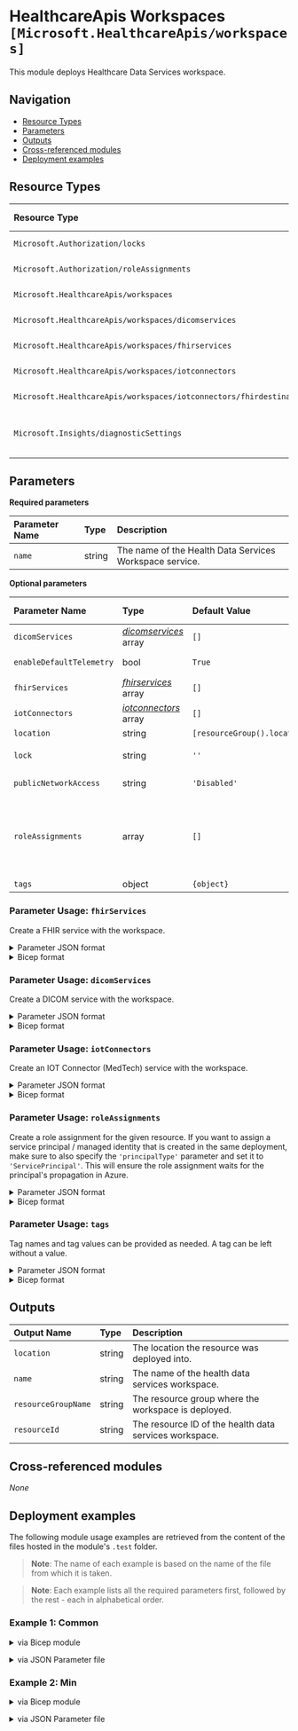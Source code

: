 # HealthcareApis Workspaces `[Microsoft.HealthcareApis/workspaces]`

This module deploys Healthcare Data Services workspace.

## Navigation

- [Resource Types](#Resource-Types)
- [Parameters](#Parameters)
- [Outputs](#Outputs)
- [Cross-referenced modules](#Cross-referenced-modules)
- [Deployment examples](#Deployment-examples)

## Resource Types

| Resource Type | API Version |
| :-- | :-- |
| `Microsoft.Authorization/locks` | [2020-05-01](https://learn.microsoft.com/en-us/azure/templates/Microsoft.Authorization/2020-05-01/locks) |
| `Microsoft.Authorization/roleAssignments` | [2022-04-01](https://learn.microsoft.com/en-us/azure/templates/Microsoft.Authorization/2022-04-01/roleAssignments) |
| `Microsoft.HealthcareApis/workspaces` | [2022-06-01](https://learn.microsoft.com/en-us/azure/templates/Microsoft.HealthcareApis/2022-06-01/workspaces) |
| `Microsoft.HealthcareApis/workspaces/dicomservices` | [2022-06-01](https://learn.microsoft.com/en-us/azure/templates/Microsoft.HealthcareApis/2022-06-01/workspaces/dicomservices) |
| `Microsoft.HealthcareApis/workspaces/fhirservices` | [2022-06-01](https://learn.microsoft.com/en-us/azure/templates/Microsoft.HealthcareApis/2022-06-01/workspaces/fhirservices) |
| `Microsoft.HealthcareApis/workspaces/iotconnectors` | [2022-06-01](https://learn.microsoft.com/en-us/azure/templates/Microsoft.HealthcareApis/2022-06-01/workspaces/iotconnectors) |
| `Microsoft.HealthcareApis/workspaces/iotconnectors/fhirdestinations` | [2022-06-01](https://learn.microsoft.com/en-us/azure/templates/Microsoft.HealthcareApis/2022-06-01/workspaces/iotconnectors/fhirdestinations) |
| `Microsoft.Insights/diagnosticSettings` | [2021-05-01-preview](https://learn.microsoft.com/en-us/azure/templates/Microsoft.Insights/2021-05-01-preview/diagnosticSettings) |

## Parameters

**Required parameters**

| Parameter Name | Type | Description |
| :-- | :-- | :-- |
| `name` | string | The name of the Health Data Services Workspace service. |

**Optional parameters**

| Parameter Name | Type | Default Value | Allowed Values | Description |
| :-- | :-- | :-- | :-- | :-- |
| `dicomServices` | _[dicomservices](dicomservices/readme.md)_ array | `[]` |  | Deploy DICOM services. |
| `enableDefaultTelemetry` | bool | `True` |  | Enable telemetry via the Customer Usage Attribution ID (GUID). |
| `fhirServices` | _[fhirservices](fhirservices/readme.md)_ array | `[]` |  | Deploy FHIR services. |
| `iotConnectors` | _[iotconnectors](iotconnectors/readme.md)_ array | `[]` |  | Deploy IOT connectors. |
| `location` | string | `[resourceGroup().location]` |  | Location for all resources. |
| `lock` | string | `''` | `['', CanNotDelete, ReadOnly]` | Specify the type of lock. |
| `publicNetworkAccess` | string | `'Disabled'` | `[Disabled, Enabled]` | Control permission for data plane traffic coming from public networks while private endpoint is enabled. |
| `roleAssignments` | array | `[]` |  | Array of role assignment objects that contain the 'roleDefinitionIdOrName' and 'principalId' to define RBAC role assignments on this resource. In the roleDefinitionIdOrName attribute, you can provide either the display name of the role definition, or its fully qualified ID in the following format: '/providers/Microsoft.Authorization/roleDefinitions/c2f4ef07-c644-48eb-af81-4b1b4947fb11'. |
| `tags` | object | `{object}` |  | Tags of the resource. |


### Parameter Usage: `fhirServices`

Create a FHIR service with the workspace.

<details>

<summary>Parameter JSON format</summary>

```json
"fhirServices": {
    "value": [
      {
        "name": "<<namePrefix>>-az-fhir-x-001",
        "kind": "fhir-R4",
        "workspaceName": "<<namePrefix>>001",
        "corsOrigins": [ "*" ],
        "corsHeaders": [ "*" ],
        "corsMethods": [ "GET" ],
        "corsMaxAge": 600,
        "corsAllowCredentials": false,
        "location": "<<location>>",
        "diagnosticLogsRetentionInDays": 7,
        "diagnosticStorageAccountId": "<<storageAccountResourceId>>",
        "diagnosticWorkspaceId": "<<logAnalyticsWorkspaceResourceId>>",
        "diagnosticEventHubAuthorizationRuleId": "<<eventHubAuthorizationRuleId>>",
        "diagnosticEventHubName": "<<eventHubNamespaceEventHubName>>",
        "publicNetworkAccess": "Enabled",
        "resourceVersionPolicy": "versioned",
        "smartProxyEnabled": false,
        "enableDefaultTelemetry": false,
        "systemAssignedIdentity": true,
        "importEnabled": false,
        "initialImportMode": false,
        "userAssignedIdentities": {
          "<<managedIdentityResourceId>>": {}
        },
        "roleAssignments": [
          {
            "roleDefinitionIdOrName": "Role Name",
            "principalIds": [
              "managedIdentityPrincipalId"
            ],
            "principalType": "ServicePrincipal"
          }
        ]
      }
    ]
}
```

</details>

<details>

<summary>Bicep format</summary>

```bicep
fhirServices: [
    {
        name: '<<namePrefix>>-az-fhir-x-001'
        kind: 'fhir-R4'
        workspaceName: '<<namePrefix>>001'
        corsOrigins: [ '*' ]
        corsHeaders: [ '*' ]
        corsMethods: [ 'GET' ]
        corsMaxAge: 600
        corsAllowCredentials: false
        location: location
        diagnosticLogsRetentionInDays: 7
        diagnosticStorageAccountId: diagnosticDependencies.outputs.storageAccountResourceId
        diagnosticWorkspaceId: diagnosticDependencies.outputs.logAnalyticsWorkspaceResourceId
        diagnosticEventHubAuthorizationRuleId: diagnosticDependencies.outputs.eventHubAuthorizationRuleId
        diagnosticEventHubName: diagnosticDependencies.outputs.eventHubNamespaceEventHubName
        publicNetworkAccess: 'Enabled'
        resourceVersionPolicy: 'versioned'
        smartProxyEnabled: false
        enableDefaultTelemetry: enableDefaultTelemetry
        systemAssignedIdentity: true
        importEnabled: false
        initialImportMode: false
        userAssignedIdentities: {
          '${resourceGroupResources.outputs.managedIdentityResourceId}': {}
        }
        roleAssignments: [
          {
            roleDefinitionIdOrName: resourceId('Microsoft.Authorization/roleDefinitions', '5a1fc7df-4bf1-4951-a576-89034ee01acd')
            principalIds: [
              resourceGroupResources.outputs.managedIdentityPrincipalId
            ]
            principalType: 'ServicePrincipal'
          }
        ]
      }
]
```

</details>
<p>

### Parameter Usage: `dicomServices`

Create a DICOM service with the workspace.

<details>

<summary>Parameter JSON format</summary>

```json
"dicomServices": {
    "value": [
      {
        "name": "<<namePrefix>>-az-dicom-x-001",
        "workspaceName": "<<namePrefix>>001",
        "corsOrigins": [ "*" ],
        "corsHeaders": [ "*" ],
        "corsMethods": [ "GET" ],
        "corsMaxAge": 600,
        "corsAllowCredentials": false,
        "location": "<<location>>",
        "diagnosticLogsRetentionInDays": 7,
        "diagnosticStorageAccountId": "<<storageAccountResourceId>>",
        "diagnosticWorkspaceId": "<<logAnalyticsWorkspaceResourceId>>",
        "diagnosticEventHubAuthorizationRuleId": "<<eventHubAuthorizationRuleId>>",
        "diagnosticEventHubName": "<<eventHubNamespaceEventHubName>>",
        "publicNetworkAccess": "Enabled",
        "enableDefaultTelemetry": false,
        "systemAssignedIdentity": true,
        "userAssignedIdentities": {
          "<<managedIdentityResourceId>>": {}
        }
      }
    ]
}
```

</details>

<details>

<summary>Bicep format</summary>

```bicep
dicomServices: [
    {
        name: '<<namePrefix>>-az-dicom-x-001'
        workspaceName: '<<namePrefix>>001'
        corsOrigins: [ '*' ]
        corsHeaders: [ '*' ]
        corsMethods: [ 'GET' ]
        corsMaxAge: 600
        corsAllowCredentials: false
        location: location
        diagnosticLogsRetentionInDays: 7
        diagnosticStorageAccountId: diagnosticDependencies.outputs.storageAccountResourceId
        diagnosticWorkspaceId: diagnosticDependencies.outputs.logAnalyticsWorkspaceResourceId
        diagnosticEventHubAuthorizationRuleId: diagnosticDependencies.outputs.eventHubAuthorizationRuleId
        diagnosticEventHubName: diagnosticDependencies.outputs.eventHubNamespaceEventHubName
        publicNetworkAccess: 'Enabled'
        enableDefaultTelemetry: enableDefaultTelemetry
        systemAssignedIdentity: true
        userAssignedIdentities: {
          '${resourceGroupResources.outputs.managedIdentityResourceId}': {}
        }
    }
]
```

</details>
<p>

### Parameter Usage: `iotConnectors`

Create an IOT Connector (MedTech) service with the workspace.

<details>

<summary>Parameter JSON format</summary>

```json
"iotConnectors": {
    "value": [
      {
        "name": "<<namePrefix>>-az-iomt-x-001",
        "workspaceName": "<<namePrefix>>001",
        "corsOrigins": [ "*" ],
        "corsHeaders": [ "*" ],
        "corsMethods": [ "GET" ],
        "corsMaxAge": 600,
        "corsAllowCredentials": false,
        "location": "<<location>>",
        "diagnosticLogsRetentionInDays": 7,
        "diagnosticStorageAccountId": "<<storageAccountResourceId>>",
        "diagnosticWorkspaceId": "<<logAnalyticsWorkspaceResourceId>>",
        "diagnosticEventHubAuthorizationRuleId": "<<eventHubAuthorizationRuleId>>",
        "diagnosticEventHubName": "<<eventHubNamespaceEventHubName>>",
        "publicNetworkAccess": "Enabled",
        "enableDefaultTelemetry": false,
        "systemAssignedIdentity": true,
        "userAssignedIdentities": {
          "<<managedIdentityResourceId>>": {}
        },
        "eventHubName": "<<eventHubName>>",
        "consumerGroup": "<<consumerGroup>>",
        "eventHubNamespaceName": "<<eventHubNamespaceName>>",
        "deviceMapping": "<<deviceMapping>>",
        "destinationMapping": "<<destinationMapping>>",
        "fhirServiceResourceId": "<<fhirServiceResourceId>>",
      }
    ]
}
```

</details>

<details>

<summary>Bicep format</summary>

```bicep
iotConnectors: [
    {
        name: '<<namePrefix>>-az-iomt-x-001'
        workspaceName: '<<namePrefix>>001'
        corsOrigins: [ '*' ]
        corsHeaders: [ '*' ]
        corsMethods: [ 'GET' ]
        corsMaxAge: 600
        corsAllowCredentials: false
        location: location
        diagnosticLogsRetentionInDays: 7
        diagnosticStorageAccountId: diagnosticDependencies.outputs.storageAccountResourceId
        diagnosticWorkspaceId: diagnosticDependencies.outputs.logAnalyticsWorkspaceResourceId
        diagnosticEventHubAuthorizationRuleId: diagnosticDependencies.outputs.eventHubAuthorizationRuleId
        diagnosticEventHubName: diagnosticDependencies.outputs.eventHubNamespaceEventHubName
        publicNetworkAccess: 'Enabled'
        enableDefaultTelemetry: enableDefaultTelemetry
        systemAssignedIdentity: true
        userAssignedIdentities: {
          '${resourceGroupResources.outputs.managedIdentityResourceId}': {}
        }
        eventHubName: '<<eventHubName>>'
        consumerGroup: '<<consumerGroup>>'
        eventHubNamespaceName: '<<eventHubNamespaceName>>'
        deviceMapping: '<<deviceMapping>>'
        destinationMapping: '<<destinationMapping>>'
        fhirServiceResourceId: '<<fhirServiceResourceId>>'
      }
]
```

</details>
<p>

### Parameter Usage: `roleAssignments`

Create a role assignment for the given resource. If you want to assign a service principal / managed identity that is created in the same deployment, make sure to also specify the `'principalType'` parameter and set it to `'ServicePrincipal'`. This will ensure the role assignment waits for the principal's propagation in Azure.

<details>

<summary>Parameter JSON format</summary>

```json
"roleAssignments": {
    "value": [
        {
            "roleDefinitionIdOrName": "Reader",
            "description": "Reader Role Assignment",
            "principalIds": [
                "12345678-1234-1234-1234-123456789012", // object 1
                "78945612-1234-1234-1234-123456789012" // object 2
            ]
        },
        {
            "roleDefinitionIdOrName": "/providers/Microsoft.Authorization/roleDefinitions/c2f4ef07-c644-48eb-af81-4b1b4947fb11",
            "principalIds": [
                "12345678-1234-1234-1234-123456789012" // object 1
            ],
            "principalType": "ServicePrincipal"
        }
    ]
}
```

</details>

<details>

<summary>Bicep format</summary>

```bicep
roleAssignments: [
    {
        roleDefinitionIdOrName: 'Reader'
        description: 'Reader Role Assignment'
        principalIds: [
            '12345678-1234-1234-1234-123456789012' // object 1
            '78945612-1234-1234-1234-123456789012' // object 2
        ]
    }
    {
        roleDefinitionIdOrName: '/providers/Microsoft.Authorization/roleDefinitions/c2f4ef07-c644-48eb-af81-4b1b4947fb11'
        principalIds: [
            '12345678-1234-1234-1234-123456789012' // object 1
        ]
        principalType: 'ServicePrincipal'
    }
]
```

</details>
<p>

### Parameter Usage: `tags`

Tag names and tag values can be provided as needed. A tag can be left without a value.

<details>

<summary>Parameter JSON format</summary>

```json
"tags": {
    "value": {
        "Environment": "Non-Prod",
        "Contact": "test.user@testcompany.com",
        "PurchaseOrder": "1234",
        "CostCenter": "7890",
        "ServiceName": "DeploymentValidation",
        "Role": "DeploymentValidation"
    }
}
```

</details>

<details>

<summary>Bicep format</summary>

```bicep
tags: {
    Environment: 'Non-Prod'
    Contact: 'test.user@testcompany.com'
    PurchaseOrder: '1234'
    CostCenter: '7890'
    ServiceName: 'DeploymentValidation'
    Role: 'DeploymentValidation'
}
```

</details>
<p>

## Outputs

| Output Name | Type | Description |
| :-- | :-- | :-- |
| `location` | string | The location the resource was deployed into. |
| `name` | string | The name of the health data services workspace. |
| `resourceGroupName` | string | The resource group where the workspace is deployed. |
| `resourceId` | string | The resource ID of the health data services workspace. |

## Cross-referenced modules

_None_

## Deployment examples

The following module usage examples are retrieved from the content of the files hosted in the module's `.test` folder.
   >**Note**: The name of each example is based on the name of the file from which it is taken.

   >**Note**: Each example lists all the required parameters first, followed by the rest - each in alphabetical order.

<h3>Example 1: Common</h3>

<details>

<summary>via Bicep module</summary>

```bicep
module workspaces './Microsoft.HealthcareApis/workspaces/main.bicep' = {
  name: '${uniqueString(deployment().name)}-test-hawcom'
  params: {
    // Required parameters
    name: '<<namePrefix>>hawcom001'
    // Non-required parameters
    dicomServices: [
      {
        corsAllowCredentials: false
        corsHeaders: [
          '*'
        ]
        corsMaxAge: 600
        corsMethods: [
          'GET'
        ]
        corsOrigins: [
          '*'
        ]
        diagnosticEventHubAuthorizationRuleId: '<diagnosticEventHubAuthorizationRuleId>'
        diagnosticEventHubName: '<diagnosticEventHubName>'
        diagnosticLogsRetentionInDays: 7
        diagnosticStorageAccountId: '<diagnosticStorageAccountId>'
        diagnosticWorkspaceId: '<diagnosticWorkspaceId>'
        enableDefaultTelemetry: '<enableDefaultTelemetry>'
        location: '<location>'
        name: '<<namePrefix>>-az-dicom-x-001'
        publicNetworkAccess: 'Enabled'
        systemAssignedIdentity: false
        userAssignedIdentities: {
          '<managedIdentityResourceId>': {}
        }
        workspaceName: '<<namePrefix>>hawcom001'
      }
    ]
    enableDefaultTelemetry: '<enableDefaultTelemetry>'
    fhirServices: [
      {
        corsAllowCredentials: false
        corsHeaders: [
          '*'
        ]
        corsMaxAge: 600
        corsMethods: [
          'GET'
        ]
        corsOrigins: [
          '*'
        ]
        diagnosticEventHubAuthorizationRuleId: '<diagnosticEventHubAuthorizationRuleId>'
        diagnosticEventHubName: '<diagnosticEventHubName>'
        diagnosticLogsRetentionInDays: 7
        diagnosticStorageAccountId: '<diagnosticStorageAccountId>'
        diagnosticWorkspaceId: '<diagnosticWorkspaceId>'
        enableDefaultTelemetry: '<enableDefaultTelemetry>'
        importEnabled: false
        initialImportMode: false
        kind: 'fhir-R4'
        location: '<location>'
        name: '<<namePrefix>>-az-fhir-x-001'
        publicNetworkAccess: 'Enabled'
        resourceVersionPolicy: 'versioned'
        roleAssignments: [
          {
            principalIds: [
              '<managedIdentityPrincipalId>'
            ]
            principalType: 'ServicePrincipal'
            roleDefinitionIdOrName: '<roleDefinitionIdOrName>'
          }
        ]
        smartProxyEnabled: false
        systemAssignedIdentity: false
        userAssignedIdentities: {
          '<managedIdentityResourceId>': {}
        }
        workspaceName: '<<namePrefix>>hawcom001'
      }
    ]
    location: '<location>'
    lock: ''
    publicNetworkAccess: 'Enabled'
    tags: {
      Environment: 'Non-Prod'
      Role: 'DeploymentValidation'
    }
  }
}
```

</details>
<p>

<details>

<summary>via JSON Parameter file</summary>

```json
{
  "$schema": "https://schema.management.azure.com/schemas/2019-04-01/deploymentParameters.json#",
  "contentVersion": "1.0.0.0",
  "parameters": {
    // Required parameters
    "name": {
      "value": "<<namePrefix>>hawcom001"
    },
    // Non-required parameters
    "dicomServices": {
      "value": [
        {
          "corsAllowCredentials": false,
          "corsHeaders": [
            "*"
          ],
          "corsMaxAge": 600,
          "corsMethods": [
            "GET"
          ],
          "corsOrigins": [
            "*"
          ],
          "diagnosticEventHubAuthorizationRuleId": "<diagnosticEventHubAuthorizationRuleId>",
          "diagnosticEventHubName": "<diagnosticEventHubName>",
          "diagnosticLogsRetentionInDays": 7,
          "diagnosticStorageAccountId": "<diagnosticStorageAccountId>",
          "diagnosticWorkspaceId": "<diagnosticWorkspaceId>",
          "enableDefaultTelemetry": "<enableDefaultTelemetry>",
          "location": "<location>",
          "name": "<<namePrefix>>-az-dicom-x-001",
          "publicNetworkAccess": "Enabled",
          "systemAssignedIdentity": false,
          "userAssignedIdentities": {
            "<managedIdentityResourceId>": {}
          },
          "workspaceName": "<<namePrefix>>hawcom001"
        }
      ]
    },
    "enableDefaultTelemetry": {
      "value": "<enableDefaultTelemetry>"
    },
    "fhirServices": {
      "value": [
        {
          "corsAllowCredentials": false,
          "corsHeaders": [
            "*"
          ],
          "corsMaxAge": 600,
          "corsMethods": [
            "GET"
          ],
          "corsOrigins": [
            "*"
          ],
          "diagnosticEventHubAuthorizationRuleId": "<diagnosticEventHubAuthorizationRuleId>",
          "diagnosticEventHubName": "<diagnosticEventHubName>",
          "diagnosticLogsRetentionInDays": 7,
          "diagnosticStorageAccountId": "<diagnosticStorageAccountId>",
          "diagnosticWorkspaceId": "<diagnosticWorkspaceId>",
          "enableDefaultTelemetry": "<enableDefaultTelemetry>",
          "importEnabled": false,
          "initialImportMode": false,
          "kind": "fhir-R4",
          "location": "<location>",
          "name": "<<namePrefix>>-az-fhir-x-001",
          "publicNetworkAccess": "Enabled",
          "resourceVersionPolicy": "versioned",
          "roleAssignments": [
            {
              "principalIds": [
                "<managedIdentityPrincipalId>"
              ],
              "principalType": "ServicePrincipal",
              "roleDefinitionIdOrName": "<roleDefinitionIdOrName>"
            }
          ],
          "smartProxyEnabled": false,
          "systemAssignedIdentity": false,
          "userAssignedIdentities": {
            "<managedIdentityResourceId>": {}
          },
          "workspaceName": "<<namePrefix>>hawcom001"
        }
      ]
    },
    "location": {
      "value": "<location>"
    },
    "lock": {
      "value": ""
    },
    "publicNetworkAccess": {
      "value": "Enabled"
    },
    "tags": {
      "value": {
        "Environment": "Non-Prod",
        "Role": "DeploymentValidation"
      }
    }
  }
}
```

</details>
<p>

<h3>Example 2: Min</h3>

<details>

<summary>via Bicep module</summary>

```bicep
module workspaces './Microsoft.HealthcareApis/workspaces/main.bicep' = {
  name: '${uniqueString(deployment().name)}-test-hawmin'
  params: {
    // Required parameters
    name: '<<namePrefix>>hawmin001'
    // Non-required parameters
    enableDefaultTelemetry: '<enableDefaultTelemetry>'
    location: '<location>'
    publicNetworkAccess: 'Enabled'
  }
}
```

</details>
<p>

<details>

<summary>via JSON Parameter file</summary>

```json
{
  "$schema": "https://schema.management.azure.com/schemas/2019-04-01/deploymentParameters.json#",
  "contentVersion": "1.0.0.0",
  "parameters": {
    // Required parameters
    "name": {
      "value": "<<namePrefix>>hawmin001"
    },
    // Non-required parameters
    "enableDefaultTelemetry": {
      "value": "<enableDefaultTelemetry>"
    },
    "location": {
      "value": "<location>"
    },
    "publicNetworkAccess": {
      "value": "Enabled"
    }
  }
}
```

</details>
<p>
